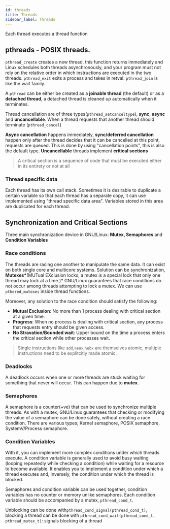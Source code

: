 ```yaml
---
id: threads
title: Threads
sidebar_label: Threads
---
```


Each thread executes a thread function

## pthreads - POSIX threads.

`pthread_create` creates a new thread, this function returns immediately and Linux schedules both threads asynchronously, and your program must not rely on the relative order in which instructions are executed in the two threads. `pthread_exit` exits a process and takes in retval. `pthread_join` is like the wait family.

A `pthread` can be either be created as a **joinable thread** (the default) or as a **detached thread**, a detached thread is cleaned up automatically when it terminates.

Thread cancellation are of three types(`pthread_setcanceltype`), **sync**, **async** and **uncancellable**. When a thread requests that another thread should terminate (`pthread_cancel`)

**Async cancellation** happens immediately, **sync/deferred cancellation** happen only after the thread decides that it can be cancelled at this point, requests are queued. This is done by using "cancellation points", this is also the default type. **Uncancellable** threads implement **critical sections**

> A critical section is a sequence of code that must be executed either in its entirety or not at all

### Thread specific data

Each thread has its own call stack. Sometimes it is desirable to duplicate a certain variable so that each thread has a separate copy, it can use implemented using "thread specific data area". Variables stored in this area are duplicated for each thread.

## Synchronization and Critical Sections

Three main synchronization device in GNU/Linux: **Mutex, Semaphores** and **Condition Variables**

### Race conditions

The threads are racing one another to manipulate the same data. It can exist on both single core and multicore systems. Solution can be synchronization, **Mutexes\***(MUTual EXclusion locks, a mutex is a special lock that only one thread may lock at a time.)\* GNU/Linux guarantees that race conditions do not occur among threads attempting to lock a mutex. We can use `pthered_mutexes` inside thread functions.

Moreover, any solution to the race condition should satisfy the following:

- **Mutual Exclusion**: No more than 1 process dealing with critical section at a given time.
- **Progress**: When no process is dealing with critical section, any process that requests entry should be given access.
- **No Stravation/Bounded wait**: Upper bound on the time a process enters the critical section while other processes wait.

> Single instructions like `add`,`%eax`,`%ebx` are themselves atomic, multiple instructions need to be explitcitly made atomic.

### Deadlocks

A deadlock occurs when one or more threads are stuck waiting for something that never will occur. This can happen due to **mutex**.

### Semaphores

A semaphore is a counter(+ve) that can be used to synchronize multiple threads. As with a mutex, GNU/Linux guarantees that checking or modifying the value of a semaphore can be done safely, without creating a race condition. There are various types; Kernel semaphore, POSIX semaphore, SystemV/Process semaphore.

### Condition Variables

With it, you can implement more complex conditions under which threads execute. A condition variable is generally used to avoid busy waiting (looping repeatedly while checking a condition) while waiting for a resource to become available. It enables you to implement a condition under which a thread executes and, inversely, the condition under which the thread is blocked.

Semaphores and condition variable can be used together, condition variables has no counter or memory unlike semaphores. Each condition variable should be accompanied by a mutex, `pthread_cond_t`.

Unblocking can be done with`pthread_cond_signal(pthread_cond_t)`, blocking a thread can be done with `pthread_cond_wait(pthread_cond_t, pthread_mutex_t)`: signals blocking of a thread
